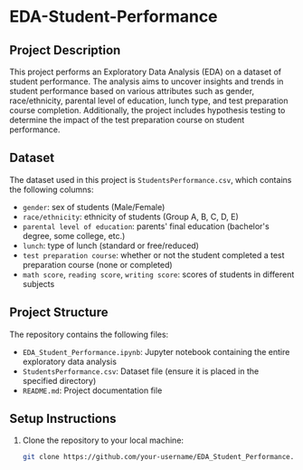 # EDA-Student-Performance


## Project Description

This project performs an Exploratory Data Analysis (EDA) on a dataset of student performance. The analysis aims to uncover insights and trends in student performance based on various attributes such as gender, race/ethnicity, parental level of education, lunch type, and test preparation course completion. Additionally, the project includes hypothesis testing to determine the impact of the test preparation course on student performance.

## Dataset

The dataset used in this project is `StudentsPerformance.csv`, which contains the following columns:
- `gender`: sex of students (Male/Female)
- `race/ethnicity`: ethnicity of students (Group A, B, C, D, E)
- `parental level of education`: parents' final education (bachelor's degree, some college, etc.)
- `lunch`: type of lunch (standard or free/reduced)
- `test preparation course`: whether or not the student completed a test preparation course (none or completed)
- `math score`, `reading score`, `writing score`: scores of students in different subjects

## Project Structure

The repository contains the following files:
- `EDA_Student_Performance.ipynb`: Jupyter notebook containing the entire exploratory data analysis
- `StudentsPerformance.csv`: Dataset file (ensure it is placed in the specified directory)
- `README.md`: Project documentation file

## Setup Instructions

1. Clone the repository to your local machine:
   ```bash
   git clone https://github.com/your-username/EDA_Student_Performance.git](https://github.com/Jayita11/EDA-Student-Exam-Performance
